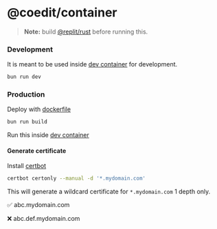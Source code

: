 # @coedit/container

> **Note:** build [@replit/rust](/packages/ruspty/README.md) before running this.

### Development

It is meant to be used inside [dev container](/dev.dockerfile) for development.

```bash
bun run dev
```

### Production

Deploy with [dockerfile](/dockerfile)

```bash
bun run build
```

Run this inside [dev container](/dev.dockerfile)

#### Generate certificate

Install [certbot](https://certbot.eff.org/instructions)

```bash
certbot certonly --manual -d '*.mydomain.com'
```

This will generate a wildcard certificate for `*.mydomain.com` 1 depth only.

✅ abc.mydomain.com

❌ abc.def.mydomain.com
